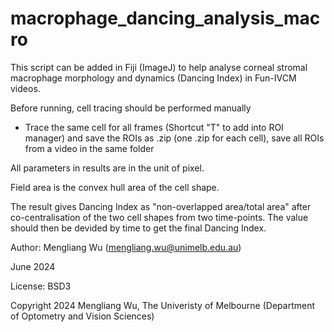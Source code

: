 # macrophage_dancing_analysis_macro
This script can be added in Fiji (ImageJ) to help analyse corneal stromal macrophage morphology and dynamics (Dancing Index) in Fun-IVCM videos.

Before running, cell tracing should be performed manually
 - Trace the same cell for all frames (Shortcut "T" to add into ROI manager) and save the ROIs as .zip (one .zip for each cell), save all ROIs from a video in the same folder

All parameters in results are in the unit of pixel.

Field area is the convex hull area of the cell shape.

The result gives Dancing Index as "non-overlapped area/total area" after co-centralisation of the two cell shapes from two time-points. The value should then be devided by time to get the final Dancing Index.

Author: Mengliang Wu (mengliang.wu@unimelb.edu.au)

June 2024

License: BSD3

Copyright 2024 Mengliang Wu, The Univeristy of Melbourne (Department of Optometry and Vision Sciences)
